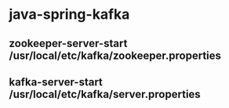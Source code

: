 # java-spring-kafka


## zookeeper-server-start /usr/local/etc/kafka/zookeeper.properties

## kafka-server-start /usr/local/etc/kafka/server.properties

